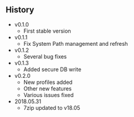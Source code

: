 ## History
- v0.1.0
    - First stable version
- v0.1.1
    - Fix System Path management and refresh
- v0.1.2
    - Several bug fixes
- v0.1.3
    - Added secure DB write
- v0.2.0
    - New profiles added
    - Other new features
    - Various issues fixed
- 2018.05.31
    - 7zip updated to v18.05
